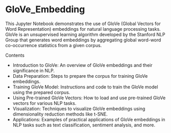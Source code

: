 # GloVe_Embedding
This Jupyter Notebook demonstrates the use of GloVe (Global Vectors for Word Representation) embeddings for natural language processing tasks. GloVe is an unsupervised learning algorithm developed by the Stanford NLP Group that generates word embeddings by aggregating global word-word co-occurrence statistics from a given corpus.

Contents
* Introduction to GloVe: An overview of GloVe embeddings and their significance in NLP.
* Data Preparation: Steps to prepare the corpus for training GloVe embeddings.
* Training GloVe Model: Instructions and code to train the GloVe model using the prepared corpus.
* Using Pre-trained GloVe Vectors: How to load and use pre-trained GloVe vectors for various NLP tasks.
* Visualization: Techniques to visualize GloVe embeddings using dimensionality reduction methods like t-SNE.
* Applications: Examples of practical applications of GloVe embeddings in NLP tasks such as text classification, sentiment analysis, and more.
